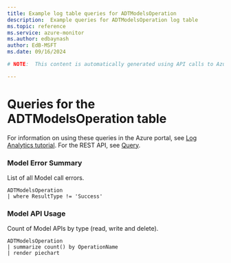 ```yaml
---
title: Example log table queries for ADTModelsOperation
description:  Example queries for ADTModelsOperation log table
ms.topic: reference
ms.service: azure-monitor
ms.author: edbaynash
author: EdB-MSFT
ms.date: 09/16/2024

# NOTE:  This content is automatically generated using API calls to Azure. Any edits made on these files will be overwritten in the next run of the script. 

---
```


# Queries for the ADTModelsOperation table

For information on using these queries in the Azure portal, see [Log Analytics tutorial](/azure/azure-monitor/logs/log-analytics-tutorial). For the REST API, see [Query](/rest/api/loganalytics/query).


### Model Error Summary  


List of all Model call errors.  

```query
ADTModelsOperation
| where ResultType != 'Success'
```



### Model API Usage  


Count of Model APIs by type (read, write and delete).  

```query
ADTModelsOperation
| summarize count() by OperationName
| render piechart
```

